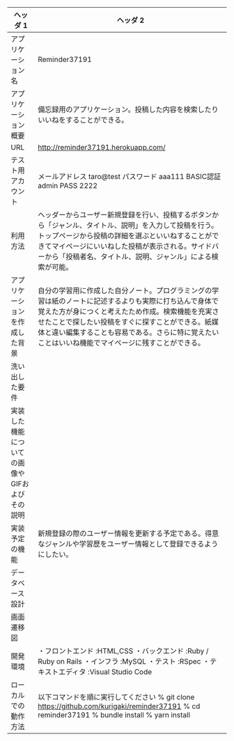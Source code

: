 | ヘッダ 1 | ヘッダ 2 |
| ------------- | ------------- |
| アプリケーション名 | Reminder37191 |
|アプリケーション概要 | 備忘録用のアプリケーション。投稿した内容を検索したりいいねをすることができる。|
| URL | http://reminder37191.herokuapp.com/ |
| テスト用アカウント |メールアドレス taro@test パスワード aaa111 BASIC認証 admin PASS 2222 |
| 利用方法 | ヘッダーからユーザー新規登録を行い、投稿するボタンから「ジャンル、タイトル、説明」を入力して投稿を行う。トップページから投稿の詳細を選ぶといいねすることができてマイページにいいねした投稿が表示される。サイドバーから「投稿者名、タイトル、説明、ジャンル」による検索が可能。 |
| アプリケーションを作成した背景 | 自分の学習用に作成した自分ノート。プログラミングの学習は紙のノートに記述するよりも実際に打ち込んで身体で覚えた方が身につくと考えたため作成。検索機能を充実させたことで探したい投稿をすぐに探すことができる。紙媒体と違い編集することも容易である。さらに特に覚えたいことはいいね機能でマイページに残すことができる。 |
| 洗い出した要件 |
| 実装した機能についての画像やGIFおよびその説明 |
|実装予定の機能 |新規登録の際のユーザー情報を更新する予定である。得意なジャンルや学習歴をユーザー情報として登録できるようにしたい。|
|データベース設計
|画面遷移図| 
|開発環境 | ・フロントエンド :HTML,CSS ・バックエンド :Ruby / Ruby on Rails ・インフラ :MySQL ・テスト :RSpec ・テキストエディタ :Visual Studio Code
|ローカルでの動作方法 | 以下コマンドを順に実行してください % git clone https://github.com/kurigaki/reminder37191 % cd reminder37191 % bundle install % yarn install